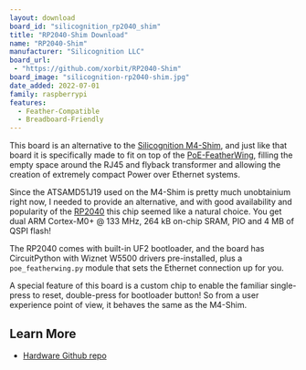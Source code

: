 ```yaml
---
layout: download
board_id: "silicognition_rp2040_shim"
title: "RP2040-Shim Download"
name: "RP2040-Shim"
manufacturer: "Silicognition LLC"
board_url:
 - "https://github.com/xorbit/RP2040-Shim"
board_image: "silicognition-rp2040-shim.jpg"
date_added: 2022-07-01
family: raspberrypi
features:
  - Feather-Compatible
  - Breadboard-Friendly
---
```


This board is an alternative to the [Silicognition M4-Shim](https://www.amazon.com/M4-Shim-Feather-PoE-FeatherWing-Ultra-Compact-Vertical/dp/B0971PKDV7/), and just like that board it is specifically made to fit on top of the [PoE-FeatherWing](https://www.amazon.com/Silicognition-PoE-FeatherWing-Ethernet-802-3at-Feather/dp/B08KTVD7BR/), filling the empty space around the RJ45 and flyback transformer and allowing the creation of extremely compact Power over Ethernet systems.

Since the ATSAMD51J19 used on the M4-Shim is pretty much unobtainium right now, I needed to provide an alternative, and with good availability and popularity of the [RP2040](https://www.raspberrypi.com/products/rp2040/) this chip seemed like a natural choice.  You get dual ARM Cortex-M0+ @ 133 MHz, 264 kB on-chip SRAM, PIO and 4 MB of QSPI flash!

The RP2040 comes with built-in UF2 bootloader, and the board has CircuitPython with Wiznet W5500 drivers pre-installed, plus a `poe_featherwing.py` module that sets the Ethernet connection up for you.

A special feature of this board is a custom chip to enable the familiar single-press to reset, double-press for bootloader button!  So from a user experience point of view, it behaves the same as the M4-Shim.

## Learn More
* [Hardware Github repo](https://github.com/xorbit/RP2040-Shim)

